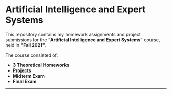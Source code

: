 # Artificial Intelligence and Expert Systems

This repository contains my homework assignments and project submissions for the **"Artificial Intelligence and Expert Systems"** course, held in **"Fall 2021"**.

The course consisted of:
- **3 Theoretical Homeworks**
- [**Projects**](https://github.com/yaasaan/Artificial-Intelligence-and-Expert-Systems/tree/main/FinalProject)
- **Midterm Exam**
- **Final Exam**

---
